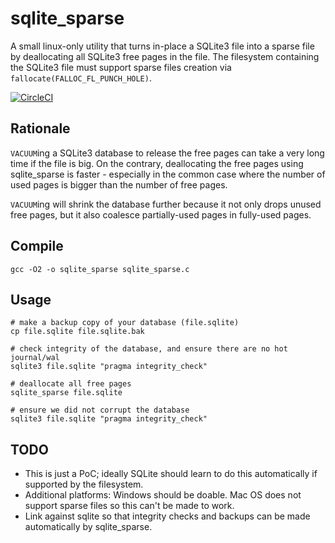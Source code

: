 # sqlite_sparse
A small linux-only utility that turns in-place a SQLite3 file
into a sparse file by deallocating all SQLite3 free pages in the
file. The filesystem containing the SQLite3 file must support
sparse files creation via `fallocate(FALLOC_FL_PUNCH_HOLE)`.

[![CircleCI](https://circleci.com/gh/CAFxX/sqlite_sparse/tree/master.svg?style=svg)](https://circleci.com/gh/CAFxX/sqlite_sparse/tree/master)

## Rationale
`VACUUM`ing a SQLite3 database to release the free pages can take
a very long time if the file is big. On the contrary, deallocating
the free pages using sqlite_sparse is faster - especially in the
common case where the number of used pages is bigger than the number
of free pages.

`VACUUM`ing will shrink the database further because it not only
drops unused free pages, but it also coalesce partially-used pages
in fully-used pages.

## Compile
```
gcc -O2 -o sqlite_sparse sqlite_sparse.c
```

## Usage
```
# make a backup copy of your database (file.sqlite)
cp file.sqlite file.sqlite.bak

# check integrity of the database, and ensure there are no hot journal/wal
sqlite3 file.sqlite "pragma integrity_check"

# deallocate all free pages
sqlite_sparse file.sqlite

# ensure we did not corrupt the database
sqlite3 file.sqlite "pragma integrity_check"
```

## TODO
- This is just a PoC; ideally SQLite should learn to do this automatically if supported by the filesystem.
- Additional platforms: Windows should be doable. Mac OS does not support sparse files so this can't be made to work.
- Link against sqlite so that integrity checks and backups can be made automatically by sqlite_sparse.
